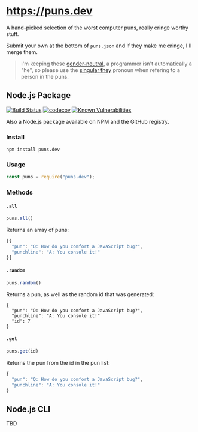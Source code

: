 # https://puns.dev
A hand-picked selection of the worst computer puns, really cringe worthy stuff.

Submit your own at the bottom of `puns.json` and if they make me cringe, I'll merge them.

> I'm keeping these [gender-neutral](https://en.wikipedia.org/wiki/Gender-neutral_language), a programmer isn't automatically a "he", so please use the [singular they](https://en.wikipedia.org/wiki/Singular_they) pronoun when refering to a person in the puns.
## Node.js Package
[![Build Status](https://travis-ci.org/AlexLakatos/computer-puns.svg?branch=master)](https://travis-ci.org/AlexLakatos/computer-puns)
[![codecov](https://codecov.io/gh/AlexLakatos/computer-puns/branch/master/graph/badge.svg)](https://codecov.io/gh/AlexLakatos/computer-puns)
 [![Known Vulnerabilities](https://snyk.io/test/github/alexlakatos/computer-puns/badge.svg)](https://snyk.io/test/github/alexlakatos/computer-puns)

Also a Node.js package available on NPM and the GitHub registry.

### Install

`npm install puns.dev`

### Usage

```JavaScript
const puns = require("puns.dev");
```

### Methods

#### `.all`
```JavaScript
puns.all()
```
Returns an array of puns:

```JavaScript
[{
  "pun": "Q: How do you comfort a JavaScript bug?",
  "punchline": "A: You console it!"
}]
```

#### `.random`

```JavaScript
puns.random()
```
Returns a pun, as well as the random id that was generated:

```
{
  "pun": "Q: How do you comfort a JavaScript bug?",
  "punchline": "A: You console it!"
  "id": 7
}
```

#### `.get`

```JavaScript
puns.get(id)
```
Returns the pun from the id in the pun list:
```JavaScript
{
  "pun": "Q: How do you comfort a JavaScript bug?",
  "punchline": "A: You console it!"
}
```

## Node.js CLI

TBD
